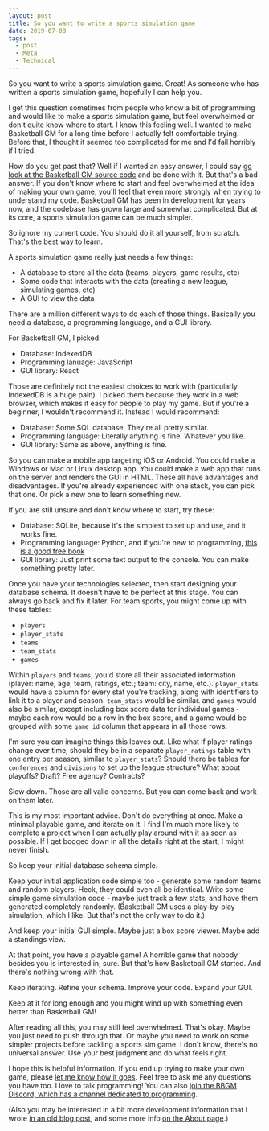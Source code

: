 ```yaml
---
layout: post
title: So you want to write a sports simulation game
date: 2019-07-08
tags:
  - post
  - Meta
  - Technical
---
```


So you want to write a sports simulation game. Great! As someone who has written a sports simulation game, hopefully I can help you.

I get this question sometimes from people who know a bit of programming and would like to make a sports simulation game, but feel overwhelmed or don't quite know where to start. I know this feeling well. I wanted to make Basketball GM for a long time before I actually felt comfortable trying. Before that, I thought it seemed too complicated for me and I'd fail horribly if I tried.

How do you get past that? Well if I wanted an easy answer, I could say [go look at the Basketball GM source code](https://github.com/zengm-games/zengm) and be done with it. But that's a bad answer. If you don't know where to start and feel overwhelmed at the idea of making your own game, you'll feel that even more strongly when trying to understand my code. Basketball GM has been in development for years now, and the codebase has grown large and somewhat complicated. But at its core, a sports simulation game can be much simpler.

<!--more-->

So ignore my current code. You should do it all yourself, from scratch. That's the best way to learn.

A sports simulation game really just needs a few things:

- A database to store all the data (teams, players, game results, etc)
- Some code that interacts with the data (creating a new league, simulating games, etc)
- A GUI to view the data

There are a million different ways to do each of those things. Basically you need a database, a programming language, and a GUI library.

For Basketball GM, I picked:

- Database: IndexedDB
- Programming lanuage: JavaScript
- GUI library: React

Those are definitely not the easiest choices to work with (particularly IndexedDB is a huge pain). I picked them because they work in a web browser, which makes it easy for people to play my game. But if you're a beginner, I wouldn't recommend it. Instead I would recommend:

- Database: Some SQL database. They're all pretty similar.
- Programming language: Literally anything is fine. Whatever you like.
- GUI library: Same as above, anything is fine.

So you can make a mobile app targeting iOS or Android. You could make a Windows or Mac or Linux desktop app. You could make a web app that runs on the server and renders the GUI in HTML. These all have advantages and disadvantages. If you're already experienced with one stack, you can pick that one. Or pick a new one to learn something new.

If you are still unsure and don't know where to start, try these:

- Database: SQLite, because it's the simplest to set up and use, and it works fine.
- Programming language: Python, and if you're new to programming, [this is a good free book](https://greenteapress.com/wp/think-python-2e/)
- GUI library: Just print some text output to the console. You can make something pretty later.

Once you have your technologies selected, then start designing your database schema. It doesn't have to be perfect at this stage. You can always go back and fix it later. For team sports, you might come up with these tables:

- `players`
- `player_stats`
- `teams`
- `team_stats`
- `games`

Within `players` and `teams`, you'd store all their associated information (player: name, age, team, ratings, etc.; team: city, name, etc.). `player_stats` would have a column for every stat you're tracking, along with identifiers to link it to a player and season. `team_stats` would be similar. and `games` would also be similar, except including box score data for individual games - maybe each row would be a row in the box score, and a game would be grouped with some `game_id` column that appears in all those rows.

I'm sure you can imagine things this leaves out. Like what if player ratings change over time, should they be in a separate `player_ratings` table with one entry per season, similar to `player_stats`? Should there be tables for `conferences` and `divisions` to set up the league structure? What about playoffs? Draft? Free agency? Contracts?

Slow down. Those are all valid concerns. But you can come back and work on them later.

This is my most important advice. Don't do everything at once. Make a minimal playable game, and iterate on it. I find I'm much more likely to complete a project when I can actually play around with it as soon as possible. If I get bogged down in all the details right at the start, I might never finish.

So keep your initial database schema simple.

Keep your initial application code simple too - generate some random teams and random players. Heck, they could even all be identical. Write some simple game simulation code - maybe just track a few stats, and have them generated completely randomly. (Basketball GM uses a play-by-play simulation, which I like. But that's not the only way to do it.)

And keep your initial GUI simple. Maybe just a box score viewer. Maybe add a standings view.

At that point, you have a playable game! A horrible game that nobody besides you is interested in, sure. But that's how Basketball GM started. And there's nothing wrong with that.

Keep iterating. Refine your schema. Improve your code. Expand your GUI.

Keep at it for long enough and you might wind up with something even better than Basketball GM!

After reading all this, you may still feel overwhelmed. That's okay. Maybe you just need to push through that. Or maybe you need to work on some simpler projects before tackling a sports sim game. I don't know, there's no universal answer. Use your best judgment and do what feels right.

I hope this is helpful information. If you end up trying to make your own game, please [let me know how it goes](/contact/). Feel free to ask me any questions you have too. I love to talk programming! You can also [join the BBGM Discord, which has a channel dedicated to programming](https://discord.gg/P7z3GMf).

(Also you may be interested in a bit more development information that I wrote [in an old blog post](/blog/2013/12/development-history/), and some more info [on the About page](/about/).)
